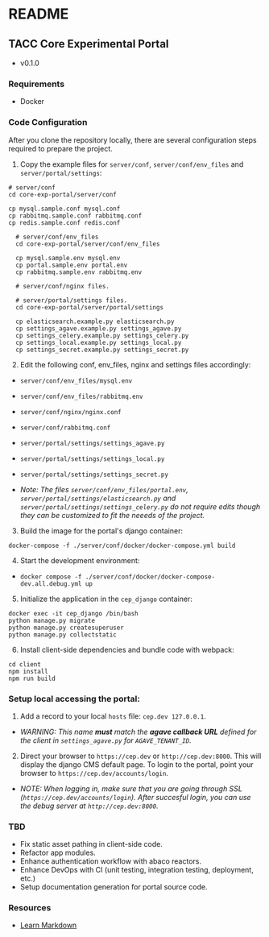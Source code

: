 # README

## TACC Core Experimental Portal

* v0.1.0


### Requirements

* Docker


### Code Configuration

After you clone the repository locally, there are several configuration steps required to prepare the project.

1. Copy the example files for `server/conf`, `server/conf/env_files` and `server/portal/settings`:

  ```
  # server/conf
  cd core-exp-portal/server/conf

  cp mysql.sample.conf mysql.conf
  cp rabbitmq.sample.conf rabbitmq.conf
  cp redis.sample.conf redis.conf
  ```

  ```
    # server/conf/env_files
    cd core-exp-portal/server/conf/env_files

    cp mysql.sample.env mysql.env
    cp portal.sample.env portal.env
    cp rabbitmq.sample.env rabbitmq.env
  ```

  ```
    # server/conf/nginx files.
  ```

  ```
    # server/portal/settings files.
    cd core-exp-portal/server/portal/settings

    cp elasticsearch.example.py elasticsearch.py
    cp settings_agave.example.py settings_agave.py
    cp settings_celery.example.py settings_celery.py
    cp settings_local.example.py settings_local.py
    cp settings_secret.example.py settings_secret.py
  ```

2. Edit the following conf, env_files, nginx and settings files accordingly:

  - `server/conf/env_files/mysql.env`
  - `server/conf/env_files/rabbitmq.env`
  - `server/conf/nginx/nginx.conf`
  - `server/conf/rabbitmq.conf`
  - `server/portal/settings/settings_agave.py`
  - `server/portal/settings/settings_local.py`
  - `server/portal/settings/settings_secret.py`

  - _Note: The files `server/conf/env_files/portal.env`, `server/portal/settings/elasticsearch.py` and `server/portal/settings/settings_celery.py` do not require edits though they can be customized to fit the neeeds of the project._

3. Build the image for the portal's django container:

  `docker-compose -f ./server/conf/docker/docker-compose.yml build`

4. Start the development environment:

  - `docker compose -f ./server/conf/docker/docker-compose-dev.all.debug.yml up`

5. Initialize the application in the `cep_django` container:

  ```
  docker exec -it cep_django /bin/bash
  python manage.py migrate
  python manage.py createsuperuser
  python manage.py collectstatic
  ```

6. Install client-side dependencies and bundle code with webpack:

  ```
  cd client
  npm install
  npm run build
  ```

### Setup local accessing the portal:

  1. Add a record to your local `hosts` file: `cep.dev 127.0.0.1`.

  - _WARNING: This name **must** match the **agave callback URL** defined for the client in `settings_agave.py` for `AGAVE_TENANT_ID`._

  2. Direct your browser to `https://cep.dev` or `http://cep.dev:8000`. This will display the django CMS default page. To login to the portal, point your browser to `https://cep.dev/accounts/login`.

  - _NOTE: When logging in, make sure that you are going through SSL (`https://cep.dev/accounts/login`). After succesful login, you can use the debug server at `http://cep.dev:8000`._


### TBD

- Fix static asset pathing in client-side code.
- Refactor app modules.
- Enhance authentication workflow with abaco reactors.
- Enhance DevOps with CI (unit testing, integration testing,  deployment, etc.)
- Setup documentation generation for portal source code.

### Resources

* [Learn Markdown](https://bitbucket.org/tutorials/markdowndemo)
